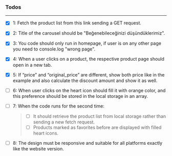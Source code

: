 ### Todos
---
- [x] 1: Fetch the product list from this link sending a GET request.
- [x] 2: Title of the carousel should be "Beğenebileceğinizi düşündüklerimiz".
- [x] 3: You code should only run in homepage, if user is on any other page you need to console.log "wrong page". 

- [x] 4: When a user clicks on a product, the respective product page should open in a new tab.

- [x] 5: If “price” and “original_price” are different, show both price like in the example and also calculate the discount amount and show it as well. 

- [ ] 6: When user clicks on the heart icon should fill it with orange color, and this preference should be stored in the local storage in an array.

- [ ] 7: When the code runs for the second time: 
  > - [ ] It should retrieve the product list from local storage rather than sending a new fetch request. 
  > - [ ] Products marked as favorites before are displayed with filled heart icons. 
  
- [ ] 8: The design must be responsive and suitable for all platforms exactly like the website version.